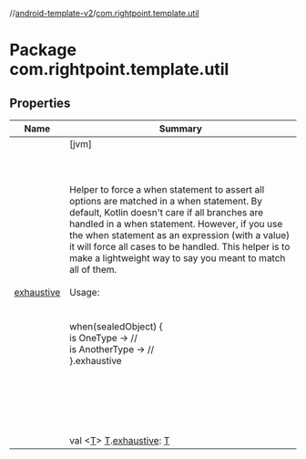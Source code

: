 //[android-template-v2](index.md)/[com.rightpoint.template.util](com.rightpoint.template.util.md)



# Package com.rightpoint.template.util


## Properties

|  Name|  Summary|
|---|---|
| [exhaustive](com.rightpoint.template.util.md#com.rightpoint.template.util//exhaustive/TypeParam(bounds=[kotlin.Any?])#/PointingToDeclaration/)|  [jvm] <br><br><br><br>Helper to force a when statement to assert all options are matched in a when statement. By default, Kotlin doesn't care if all branches are handled in a when statement. However, if you use the when statement as an expression (with a value) it will force all cases to be handled. This helper is to make a lightweight way to say you meant to match all of them.<br/> <br/> Usage:<br/><br><br>when(sealedObject) {  <br>    is OneType -> //  <br>    is AnotherType -> //  <br>}.exhaustive<br><br><br/><br><br><br><br>val <[T](com.rightpoint.template.util.md#com.rightpoint.template.util//exhaustive/TypeParam(bounds=[kotlin.Any?])#/PointingToDeclaration/)> [T](com.rightpoint.template.util.md#com.rightpoint.template.util//exhaustive/TypeParam(bounds=[kotlin.Any?])#/PointingToDeclaration/).[exhaustive](com.rightpoint.template.util.md#com.rightpoint.template.util//exhaustive/TypeParam(bounds=[kotlin.Any?])#/PointingToDeclaration/): [T](com.rightpoint.template.util.md#com.rightpoint.template.util//exhaustive/TypeParam(bounds=[kotlin.Any?])#/PointingToDeclaration/)   <br>
